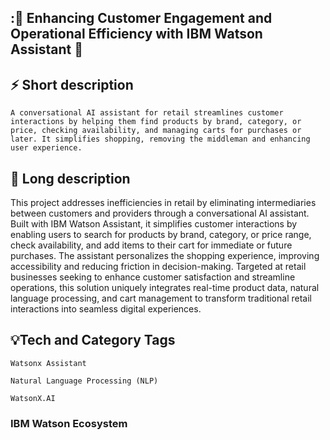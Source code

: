 ## :🔮 Enhancing Customer Engagement and Operational Efficiency with IBM Watson Assistant 🔮

## ⚡ Short description
`A conversational AI assistant for retail streamlines customer interactions by helping them find products by brand, category, or price, checking availability, and managing carts for purchases or later. It simplifies shopping, removing the middleman and enhancing user experience.`

## 🔔 Long description
This project addresses inefficiencies in retail by eliminating intermediaries between customers and providers through a conversational AI assistant. Built with IBM Watson Assistant, it simplifies customer interactions by enabling users to search for products by brand, category, or price range, check availability, and add items to their cart for immediate or future purchases. The assistant personalizes the shopping experience, improving accessibility and reducing friction in decision-making. Targeted at retail businesses seeking to enhance customer satisfaction and streamline operations, this solution uniquely integrates real-time product data, natural language processing, and cart management to transform traditional retail interactions into seamless digital experiences.

## 💡Tech and Category Tags
`Watsonx Assistant`

`Natural Language Processing (NLP)`

`WatsonX.AI`

### IBM Watson Ecosystem
